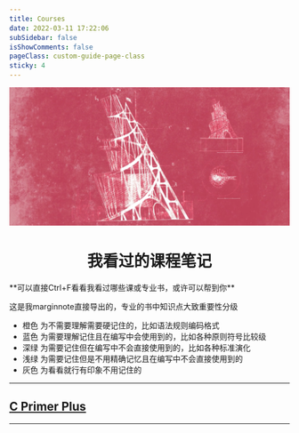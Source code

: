 ```yaml
---
title: Courses
date: 2022-03-11 17:22:06
subSidebar: false
isShowComments: false
pageClass: custom-guide-page-class
sticky: 4
---
```


![](./static/tower.png)
<div align="center"><h1><strong>我看过的课程笔记</strong></h1></div>  
**可以直接Ctrl+F看看我看过哪些课或专业书，或许可以帮到你**

这是我marginnote直接导出的，专业的书中知识点大致重要性分级
- 橙色 为不需要理解需要硬记住的，比如语法规则编码格式
- 蓝色 为需要理解记住且在编写中会使用到的，比如各种原则符号比较级
- 深绿 为需要记住但在编写中不会直接使用到的，比如各种标准演化
- 浅绿 为需要记住但是不用精确记忆且在编写中不会直接使用到的
- 灰色 为看看就行有印象不用记住的


-------
## [C Primer Plus](/courses/c-primer-plus/di-yi-zhang-chu-shi-cyu-yan.html)
<CourseDisplayCard id="C Primer Plus"></CourseDisplayCard>

----------

